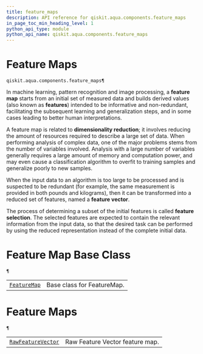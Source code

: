 ```yaml
---
title: feature_maps
description: API reference for qiskit.aqua.components.feature_maps
in_page_toc_min_heading_level: 1
python_api_type: module
python_api_name: qiskit.aqua.components.feature_maps
---
```


<span id="module-qiskit.aqua.components.feature_maps" />

<span id="qiskit-aqua-components-feature-maps" />

# Feature Maps

<span id="module-qiskit.aqua.components.feature_maps" />

`qiskit.aqua.components.feature_maps¶`

In machine learning, pattern recognition and image processing, a **feature map** starts from an initial set of measured data and builds derived values (also known as **features**) intended to be informative and non-redundant, facilitating the subsequent learning and generalization steps, and in some cases leading to better human interpretations.

A feature map is related to **dimensionality reduction**; it involves reducing the amount of resources required to describe a large set of data. When performing analysis of complex data, one of the major problems stems from the number of variables involved. Analysis with a large number of variables generally requires a large amount of memory and computation power, and may even cause a classification algorithm to overfit to training samples and generalize poorly to new samples.

When the input data to an algorithm is too large to be processed and is suspected to be redundant (for example, the same measurement is provided in both pounds and kilograms), then it can be transformed into a reduced set of features, named a **feature vector**.

The process of determining a subset of the initial features is called **feature selection**. The selected features are expected to contain the relevant information from the input data, so that the desired task can be performed by using the reduced representation instead of the complete initial data.

# Feature Map Base Class

<span id="module-qiskit.aqua.components.feature_maps" />

`¶`

|                                                                                                                                                                |                            |
| -------------------------------------------------------------------------------------------------------------------------------------------------------------- | -------------------------- |
| [`FeatureMap`](qiskit.aqua.components.feature_maps.FeatureMap#qiskit.aqua.components.feature_maps.FeatureMap "qiskit.aqua.components.feature_maps.FeatureMap") | Base class for FeatureMap. |

# Feature Maps

<span id="module-qiskit.aqua.components.feature_maps" />

`¶`

|                                                                                                                                                                                        |                                 |
| -------------------------------------------------------------------------------------------------------------------------------------------------------------------------------------- | ------------------------------- |
| [`RawFeatureVector`](qiskit.aqua.components.feature_maps.RawFeatureVector#qiskit.aqua.components.feature_maps.RawFeatureVector "qiskit.aqua.components.feature_maps.RawFeatureVector") | Raw Feature Vector feature map. |

